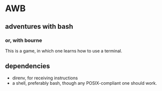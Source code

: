 # AWB

## adventures with bash


### or, with bourne

This is a game, in which one learns how to use a terminal.

## dependencies

 - direnv, for receiving instructions
 - a shell, preferably bash, though any POSIX-compliant one should work.

